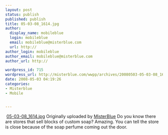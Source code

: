 ```yaml
---
layout: post
status: publish
published: publish
title: 05-03-08_1614.jpg
author:
  display_name: mobileblue
  login: mobileblue
  email: mobileblue@misterblue.com
  url: http://
author_login: mobileblue
author_email: mobileblue@misterblue.com
author_url: http://

wordpress_id: 715
wordpress_url: http://misterblue.com/wwpp/archives/20080503-05-03-08_1614jpg
date: 2008-05-03 04:19:26
categories:
- Misterblue
- Mobile


---
```

<span class="flickr-blog-content">
<span class="flickr-blog-image">
 <a href="http://www.flickr.com/photos/misterblue/2462974668/" title="photo sharing" class="flickr-blog-image">
   <img src="http://farm3.static.flickr.com/2147/2462974668_b757e3119b_m.jpg" alt="" class="flickr-blog-image" /></a>
 <span class="flickr-blog-image-title">
  <a href="http://www.flickr.com/photos/misterblue/2462974668/">05-03-08_1614.jpg</a>
</span>
 <span class="flickr-blog-image-credit">
  Originally uploaded by <a href="http://www.flickr.com/people/misterblue/">MisterBlue</a>
 </span>
</span>
<span class="flickr-blog-body">
Do you know there are stores that sell blocks of custom soap? Amazing. You can tell the store is close because of the soap perfume coming out the door.
</span>
</span>
<br />
